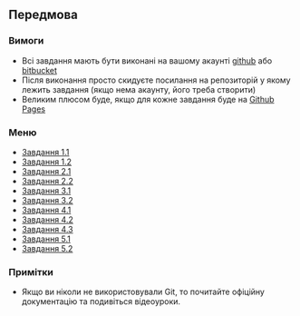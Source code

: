 ## Передмова

### Вимоги

- Всі завдання мають бути виконані на вашому акаунті [github](https://github.com) або [bitbucket](https://bitbucket.org)
- Після виконання просто скидуєте посилання на репозиторій у якому лежить завдання (якщо нема акаунту, його треба створити)
- Великим плюсом буде, якщо для кожне завдання буде на [Github Pages](https://pages.github.com)


### Меню

- [Завдання 1.1](./1-1-styling.md)
- [Завдання 1.2](./1-2-styling.md)
- [Завдання 2.1](./2-1-js.md)
- [Завдання 2.2](./2-2-js.md)
- [Завдання 3.1](./3-1-jquery.md)
- [Завдання 3.2](./3-2-jquery.md)
- [Завдання 4.1](./4-1-react.md)
- [Завдання 4.2](./4-2-react.md)
- [Завдання 4.3](./4-3-react.md)
- [Завдання 5.1](./5-1-api.md)
- [Завдання 5.2](./5-2-api.md)


### Примітки
- Якщо ви ніколи не використовували Git, то почитайте офіційну документацію та подивіться відеоуроки.
